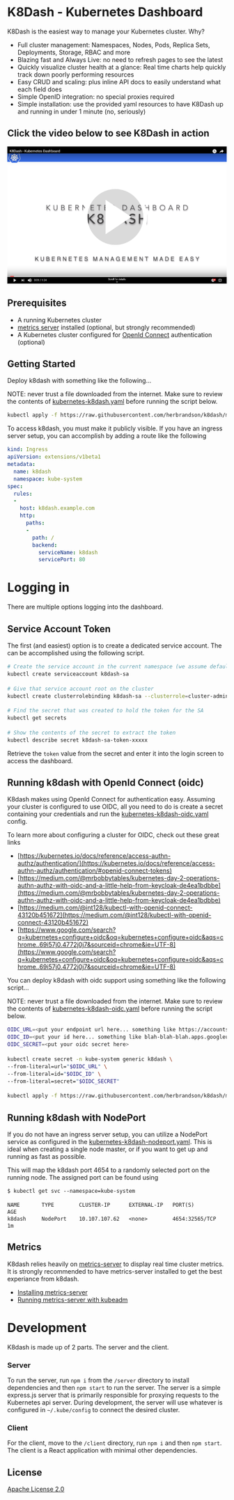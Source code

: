 # K8Dash - Kubernetes Dashboard

K8Dash is the easiest way to manage your Kubernetes cluster. Why?
* Full cluster management: Namespaces, Nodes, Pods, Replica Sets, Deployments, Storage, RBAC and more
* Blazing fast and Always Live: no need to refresh pages to see the latest
* Quickly visualize cluster health at a glance: Real time charts help quickly track down poorly performing resources
* Easy CRUD and scaling: plus inline API docs to easily understand what each field does
* Simple OpenID integration: no special proxies required
* Simple installation: use the provided yaml resources to have K8Dash up and running in under 1 minute (no, seriously)


## Click the video below to see K8Dash in action
[![K8Dash - Kubernetes Dashboard](https://raw.githubusercontent.com/herbrandson/k8dash/master/docs/videoThumbnail.png)](http://www.youtube.com/watch?v=u-1jGAhAHAM "K8Dash - Kubernetes Dashboard")


## Prerequisites
+ A running Kubernetes cluster
+ [metrics server](https://github.com/kubernetes-incubator/metrics-server) installed (optional, but strongly recommended)
+ A Kubernetes cluster configured for [OpenId Connect](https://kubernetes.io/docs/reference/access-authn-authz/authentication/#openid-connect-tokens) authentication (optional)

## Getting Started
Deploy k8dash with something like the following...

NOTE: never trust a file downloaded from the internet. Make sure to review the contents of [kubernetes-k8dash.yaml](https://raw.githubusercontent.com/herbrandson/k8dash/master/kubernetes-k8dash.yaml) before running the script below.

``` bash
kubectl apply -f https://raw.githubusercontent.com/herbrandson/k8dash/master/kubernetes-k8dash.yaml
```

To access k8dash, you must make it publicly visible. If you have an ingress server setup, you can accomplish by adding a route like the following


``` yaml
kind: Ingress
apiVersion: extensions/v1beta1
metadata:
  name: k8dash
  namespace: kube-system
spec:
  rules:
  -
    host: k8dash.example.com
    http:
      paths:
      -
        path: /
        backend:
          serviceName: k8dash
          servicePort: 80
```


# Logging in
There are multiple options logging into the dashboard.

## Service Account Token
The first (and easiest) option is to create a dedicated service account. The can be accomplished using the following script.

``` bash
# Create the service account in the current namespace (we assume default)
kubectl create serviceaccount k8dash-sa

# Give that service account root on the cluster
kubectl create clusterrolebinding k8dash-sa --clusterrole=cluster-admin --serviceaccount=default:k8dash-sa

# Find the secret that was created to hold the token for the SA
kubectl get secrets

# Show the contents of the secret to extract the token
kubectl describe secret k8dash-sa-token-xxxxx

```

Retrieve the `token` value from the secret and enter it into the login screen to access the dashboard.

## Running k8dash with OpenId Connect (oidc)
K8dash makes using OpenId Connect for authentication easy. Assuming your cluster is configured to use OIDC, all you need to do is create a secret containing your credentials and run the [kubernetes-k8dash-oidc.yaml](https://raw.githubusercontent.com/herbrandson/k8dash/master/kubernetes-k8dash-oidc.yaml) config.

To learn more about configuring a cluster for OIDC, check out these great links
+ [https://kubernetes.io/docs/reference/access-authn-authz/authentication/](https://kubernetes.io/docs/reference/access-authn-authz/authentication/#openid-connect-tokens)
+ [https://medium.com/@mrbobbytables/kubernetes-day-2-operations-authn-authz-with-oidc-and-a-little-help-from-keycloak-de4ea1bdbbe](https://medium.com/@mrbobbytables/kubernetes-day-2-operations-authn-authz-with-oidc-and-a-little-help-from-keycloak-de4ea1bdbbe)
+ [https://medium.com/@int128/kubectl-with-openid-connect-43120b451672](https://medium.com/@int128/kubectl-with-openid-connect-43120b451672)
+ [https://www.google.com/search?q=kubernetes+configure+oidc&oq=kubernetes+configure+oidc&aqs=chrome..69i57j0.4772j0j7&sourceid=chrome&ie=UTF-8](https://www.google.com/search?q=kubernetes+configure+oidc&oq=kubernetes+configure+oidc&aqs=chrome..69i57j0.4772j0j7&sourceid=chrome&ie=UTF-8)

You can deploy k8dash with oidc support using something like the following script...

NOTE: never trust a file downloaded from the internet. Make sure to review the contents of [kubernetes-k8dash-oidc.yaml](https://raw.githubusercontent.com/herbrandson/k8dash/master/kubernetes-k8dash-oidc.yaml) before running the script below.

``` bash
OIDC_URL=<put your endpoint url here... something like https://accounts.google.com>
OIDC_ID=<put your id here... something like blah-blah-blah.apps.googleusercontent.com>
OIDC_SECRET=<put your oidc secret here>

kubectl create secret -n kube-system generic k8dash \
--from-literal=url="$OIDC_URL" \
--from-literal=id="$OIDC_ID" \
--from-literal=secret="$OIDC_SECRET"

kubectl apply -f https://raw.githubusercontent.com/herbrandson/k8dash/master/kubernetes-k8dash-oidc.yaml

```

## Running k8dash with NodePort
If you do not have an ingress server setup, you can utilize a NodePort service as configured in the [kubernetes-k8dash-nodeport.yaml](https://raw.githubusercontent.com/herbrandson/k8dash/master/kubernetes-k8dash-nodeport.yaml). This is ideal when creating a single node master, or if you want to get up and running as fast as possible.

This will map the k8dash port 4654 to a randomly selected port on the running node. The assigned port can be found using
```
$ kubectl get svc --namespace=kube-system

NAME       TYPE        CLUSTER-IP      EXTERNAL-IP   PORT(S)          AGE
k8dash     NodePort    10.107.107.62   <none>        4654:32565/TCP   1m
```

## Metrics
K8dash relies heavily on [metrics-server](https://github.com/kubernetes-incubator/metrics-server) to display real time cluster metrics. It is strongly recommended to have metrics-server installed to get the best experiance from k8dash.

+ [Installing metrics-server](https://github.com/kubernetes-incubator/metrics-server)
+ [Running metrics-server with kubeadm](https://medium.com/@waleedkhan91/how-to-configure-metrics-server-on-kubeadm-provisioned-kubernetes-cluster-f755a2ac43a2)


# Development
K8dash is made up of 2 parts. The server and the client.

### Server
To run the server, run `npm i` from the `/server` directory to install dependencies and then `npm start` to run the server.
The server is a simple express.js server that is primarily responsible for proxying requests to the Kubernetes api server.
During development, the server will use whatever is configured in `~/.kube/config` to connect the desired cluster.

### Client
For the client, move to the `/client` directory, run `npm i` and then `npm start`. The client is a React application with minimal other dependencies.

## License

[Apache License 2.0](https://raw.githubusercontent.com/herbrandson/k8dash/master/LICENSE)